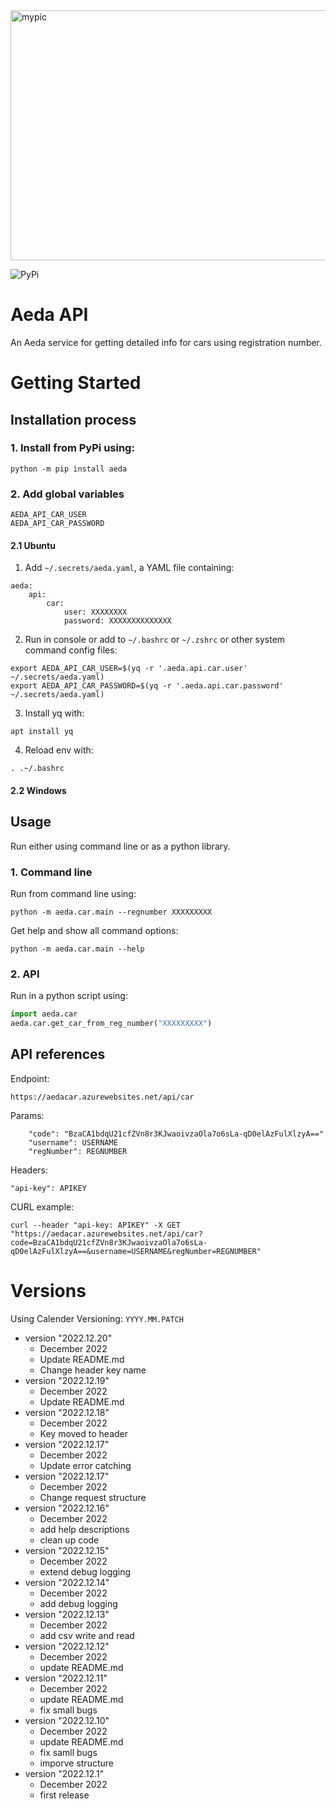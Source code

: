 
<img src="https://uploads-ssl.webflow.com/616e87dbb58bda5ac7435eb0/616ead050b8ac6154ca472a6_aeda-logo-web.svg" alt="mypic" style="width:1000px; height:400px"/>

![PyPi](https://img.shields.io/pypi/v/aeda?label=pypi%20package)

# Aeda API 
An Aeda service for getting detailed info for cars using registration number.

# Getting Started
## Installation process

### 1. Install from PyPi using:
```console
python -m pip install aeda
```

### 2. Add global variables

```
AEDA_API_CAR_USER
AEDA_API_CAR_PASSWORD
``` 

#### 2.1  Ubuntu
1. Add `~/.secrets/aeda.yaml`, a YAML file containing:
```
aeda:
    api:
        car:
            user: XXXXXXXX
            password: XXXXXXXXXXXXXX
```
2. Run in console or add to `~/.bashrc` or `~/.zshrc` or other system command config files:
```console
export AEDA_API_CAR_USER=$(yq -r '.aeda.api.car.user' ~/.secrets/aeda.yaml)
export AEDA_API_CAR_PASSWORD=$(yq -r '.aeda.api.car.password' ~/.secrets/aeda.yaml)
```
3. Install yq with:
```console
apt install yq
```
4. Reload env with:
```console
. .~/.bashrc
```
#### 2.2 Windows


## Usage
Run either using command line or as a python library.

### 1. Command line
Run from command line using:
```console
python -m aeda.car.main --regnumber XXXXXXXXX
``` 
Get help and show all command options:
```console
python -m aeda.car.main --help
``` 
### 2. API
Run in a python script using:
```python
import aeda.car
aeda.car.get_car_from_reg_number("XXXXXXXXX")
``` 


## API references

Endpoint:
```
https://aedacar.azurewebsites.net/api/car
```
Params:
```
    "code": "BzaCA1bdqU21cfZVn8r3KJwaoivzaOla7o6sLa-qD0elAzFulXlzyA=="
    "username": USERNAME
    "regNumber": REGNUMBER

``` 
Headers:
```
"api-key": APIKEY
```
CURL example:
```
curl --header "api-key: APIKEY" -X GET "https://aedacar.azurewebsites.net/api/car?code=BzaCA1bdqU21cfZVn8r3KJwaoivzaOla7o6sLa-qD0elAzFulXlzyA==&username=USERNAME&regNumber=REGNUMBER"
``` 


# Versions 
Using Calender Versioning: `YYYY.MM.PATCH`
- version "2022.12.20"
  - December 2022
  - Update README.md
  - Change header key name
- version "2022.12.19"
  - December 2022
  - Update README.md
- version "2022.12.18"
  - December 2022
  - Key moved to header
- version "2022.12.17"
  - December 2022
  - Update error catching
- version "2022.12.17"
  - December 2022
  - Change request structure
- version "2022.12.16"
  - December 2022
  - add help descriptions
  - clean up code
- version "2022.12.15"
  - December 2022
  - extend debug logging 
- version "2022.12.14"
  - December 2022
  - add debug logging 
- version "2022.12.13"
  - December 2022
  - add csv write and read 
- version "2022.12.12"
  - December 2022
  - update README.md 
- version "2022.12.11"
  - December 2022
  - update README.md 
  - fix small bugs
- version "2022.12.10"
  - December 2022
  - update README.md 
  - fix samll bugs
  - imporve structure
- version "2022.12.1"
  - December 2022
  - first release 


